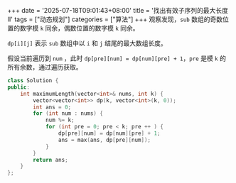 +++
date = '2025-07-18T09:01:43+08:00'
title = '找出有效子序列的最大长度II'
tags = ["动态规划"]
categories = ["算法"]
+++
观察发现，`sub` 数组的奇数位置的数字模 `k` 同余，偶数位置的数字模 `k` 同余。

`dp[i][j]` 表示 `sub` 数组中以 `i` 和 `j` 结尾的最大数组长度。

假设当前遍历到 `num` ，此时 `dp[pre][num] = dp[num][pre] + 1`，`pre` 是模 `k` 的所有余数，通过遍历获取。

```cpp
class Solution {
public:
    int maximumLength(vector<int>& nums, int k) {
        vector<vector<int>> dp(k, vector<int>(k, 0));
        int ans = 0;
        for (int num : nums) {
            num %= k;
            for (int pre = 0; pre < k; pre ++ ) {
                dp[pre][num] = dp[num][pre] + 1;
                ans = max(ans, dp[pre][num]);
            }
        }
        return ans;
    }
};
```
